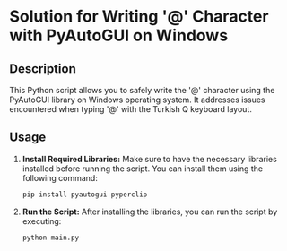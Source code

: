 # Solution for Writing '@' Character with PyAutoGUI on Windows

## Description

This Python script allows you to safely write the '@' character using the PyAutoGUI library on Windows operating system. It addresses issues encountered when typing '@' with the Turkish Q keyboard layout.

## Usage

1. **Install Required Libraries:**
   Make sure to have the necessary libraries installed before running the script. You can install them using the following command:
   ```bash
   pip install pyautogui pyperclip


2. **Run the Script:**
After installing the libraries, you can run the script by executing:
     ```bash
    python main.py
    





